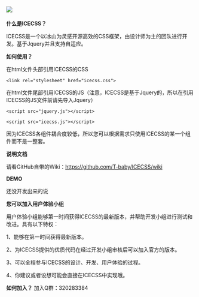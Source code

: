 ![](http://cdn.besdlab.cn/ICECSS-Logo.jpg)
======

**什么是ICECSS？**

ICECSS是一个以冰山为灵感开源高效的CSS框架，由设计师为主的团队进行开发。基于Jquery并且支持自适应。

**如何使用？**

在html文件头部引用ICECSS的CSS

`<link rel="stylesheet" href="icecss.css">`

在html文件尾部引用ICECSS的JS（注意，ICECSS是基于Jquery的，所以在引用ICECSS的JS文件前请先导入Jquery）

`<script src="jquery.js"></script>`

`<script src="icecss.js"></script>`

因为ICECSS各组件耦合度较低，所以您可以根据需求只使用ICECSS的某一个组件而不是一整套。

**说明文档**

请看GitHub自带的Wiki：https://github.com/T-baby/ICECSS/wiki

**DEMO**

还没开发出来的说

**您可以加入用户体验小组**

用户体验小组能够第一时间获得ICECSS的最新版本，并帮助开发小组进行测试和改进。具有以下特权：

1、能够在第一时间获得最新版本。

2、为ICECSS提供的优质代码在经过开发小组审核后可以加入官方的版本。

3、可以全程参与ICECSS的设计、开发、用户体验的过程。

4、你建议或者设想可能会直接在ICECSS中实现哦。


**如何加入？**
加入Q群：320283384
